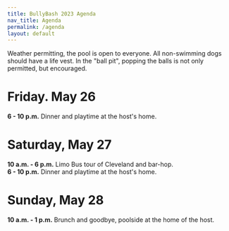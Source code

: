 ```yaml
---
title: BullyBash 2023 Agenda
nav_title: Agenda
permalink: /agenda
layout: default
---
```


Weather permitting, the pool is open to everyone. All non-swimming dogs should have a life vest.
In the "ball pit", popping the balls is not only permitted, but encouraged.  

# Friday. May 26
**6 - 10 p.m.** Dinner and playtime at the host's home.

# Saturday, May 27
**10 a.m. - 6 p.m.** Limo Bus tour of Cleveland and bar-hop.
<br />**6 - 10 p.m.** Dinner and playtime at the host's home.

# Sunday, May 28
**10 a.m. - 1 p.m.** Brunch and goodbye, poolside at the home of the host.

